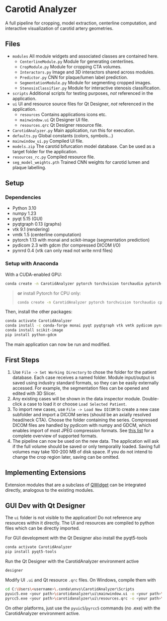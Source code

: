 # Carotid Analyzer

A full pipeline for cropping, model extraction, centerline computation, and interactive visualization of carotid artery geometries.

## Files

- `modules` All module widgets and associated classes are contained here.
  - `CenterlineModule.py` Module for generating centerlines.
  - `CropModule.py` Module for cropping CTA volumes.
  - `Interactors.py` Image and 3D interactors shared across modules.
  - `Predictor.py` CNN for plaque/lumen label prediction.
  - `SegmentationModule.py` Module for segmenting cropped images.
  - `StenosisClassifier.py` Module for interactive stenosis classification.
- `scripts` Additional scripts for testing purposes, *not* referenced in the application.
- `ui` UI and resource source files for Qt Designer, *not* referenced in the application.
  - `resources` Contains applications icons etc.
  - `mainwindow.ui` Qt Designer UI file.
  - `resources.qrc` Qt Designer resource file.
- `CarotidAnalyzer.py` Main application, run this for execution.
- `defaults.py` Global constants (colors, symbols...)
- `mainwindow_ui.py` Compiled UI file.
- `models.zip` The carotid bifurcation model database. Can be used as a target folder for the application.
- `resources_rc.py` Compiled resource file.
- `seg_model_weights.pth` Trained CNN weights for carotid lumen and plaque labelling.

## Setup

### Dependencies

- Python 3.10
- numpy 1.23
- pyqt 5.15 (GUI)
- pyqtgraph 0.13 (graphs)
- vtk 9.1 (rendering)
- vmtk 1.5 (centerline computation)
- pytorch 1.13 with monai and scikit-image (segmentation prediction)
- pydicom 2.3 with gdcm (for compressed DICOM I/O)
- pynrrd 0.4 (vtk can only read not write nrrd files)

### Setup with Anaconda

With a CUDA-enabled GPU:

```bash
conda create -n CarotidAnalyzer pytorch torchvision torchaudio pytorch-cuda=11.7 -c pytorch -c nvidia
```

> **or** install Pytorch for CPU only:
>
> ```bash
> conda create -n CarotidAnalyzer pytorch torchvision torchaudio cpuonly -c pytorch
> ```

Then, install the other packages:

```bash
conda activate CarotidAnalyzer
conda install -c conda-forge monai pyqt pyqtgraph vtk vmtk pydicom pynrrd
conda install scikit-image
pip install python-gdcm
```

The main application can now be run and modified.

## First Steps

1. Use `File -> Set Working Directory` to chose the folder for the patient database. Each case receives a named folder. Module input/output is saved using industry standard formats, so they can be easily externally accessed. For example, the segmentation files can be opened and edited with 3D Slicer.
2. Any existing cases will be shown in the data inspector module. Double-click a case to load it or choose `Load Selected Patient`.
3. To import new cases, use `File -> Load New DICOM` to create a new case subfolder and import a DICOM series (should be an axially resolved head/neck CTA). Choose the folder containing the series. Compressed DICOM files are handled by pydicom with numpy and GDCM, which enables import of most JPEG compression formats. See [this list](https://pydicom.github.io/pydicom/stable/old/image_data_handlers.html#guide-compressed) for a complete overview of supported formats.
4. The pipeline can now be used on the new data. The application will ask if the full volume should be saved or only temporalily loaded. Saving full volumes may take 100-200 MB of disk space. If you do not intend to change the crop region later, saving can be omitted.

## Implementing Extensions

Extension modules that are a subclass of [QWidget](https://doc.qt.io/qtforpython-5/PySide2/QtWidgets/QWidget.html) can be integrated directly, analogous to the existing modules.

## GUI Dev with Qt Designer

The `ui` folder is not visible to the application! Do not reference any resources within it directly. The UI and resources are compiled to python files which can be directly imported.

For GUI development with the Qt Designer also install the pyqt5-tools

```bash
conda activate CarotidAnalyzer
pip install pyqt5-tools
```

Run the Qt Designer with the CarotidAnalyzer environment active

```bash
designer
```

Modify UI `.ui` and Qt resource `.qrc` files. On Windows, compile them with

```bash
cd C:\Users\<username>\.conda\envs\CarotidAnalyzer\Scripts
pyuic5.exe <your path>\carotidanalyzer\ui\mainwindow.ui -o <your path>\carotidanalyzer\mainwindow_ui.py
pyrcc5.exe <your path>\carotidanalyzer\ui\resources.qrc -o <your path>\carotidanalyzer\resources_rc.py
```

On other platforms, just use the `pyuic5`/`pyrcc5` commands (no .exe) with the CarotidAnalyzer environment active.